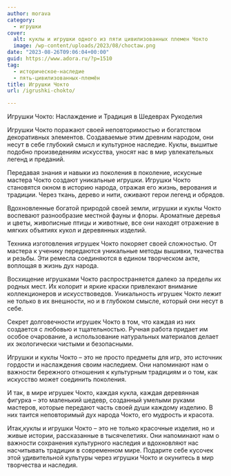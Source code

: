 ```yaml
---
author: morava
category:
  - игрушки
cover:
  alt: куклы и игрушки одного из пяти цивилизованных племен Чокто
  image: /wp-content/uploads/2023/08/choctaw.png
date: "2023-08-26T09:06:04+00:00"
guid: https://www.adora.ru/?p=1510
tag:
  - историческое-наследие
  - пять-цивилизованных-племён
title: Игрушки Чокто
url: /igrushki-chokto/

---
```

Игрушки Чокто: Наслаждение и Традиция в Шедеврах Рукоделия

Игрушки Чокто поражают своей неповторимостью и богатством декоративных элементов. Создаваемые этим древним народом, они несут в себе глубокий смысл и культурное наследие. Куклы, вышитые подобно произведениям искусства, уносят нас в мир увлекательных легенд и преданий.

Передавая знания и навыки из поколения в поколение, искусные мастера Чокто создают уникальные игрушки. Игрушки Чокто становятся окном в историю народа, отражая его жизнь, верования и традиции. Через ткань, дерево и нити, оживают герои легенд и обрядов.

Вдохновленные богатой природой своей земли, игрушки и куклы Чокто воспевают разнообразие местной фауны и флоры. Ароматные деревья и цветы, живописные птицы и животные, все они находят отражение в мягких объятиях кукол и деревянных изделий.

Техника изготовления игрушек Чокто покоряет своей сложностью. От мастера к ученику передаются уникальные методы вышивки, ткачества и резьбы. Эти ремесла соединяются в едином творческом акте, воплощая в жизнь дух народа.

Восхищение игрушками Чокто распространяется далеко за пределы их родных мест. Их колорит и яркие краски привлекают внимание коллекционеров и искусствоведов. Уникальность игрушек Чокто лежит не только в их внешности, но и в глубоком смысле, который они несут в себе.

Секрет долговечности игрушек Чокто в том, что каждая из них создается с любовью и тщательностью. Ручная работа придает им особое очарование, а использование натуральных материалов делает их экологически чистыми и безопасными.

Игрушки и куклы Чокто – это не просто предметы для игр, это источник гордости и наслаждения своим наследием. Они напоминают нам о важности бережного отношения к культурным традициям и о том, как искусство может соединить поколения.

И так, в мире игрушек Чокто, каждая кукла, каждая деревянная фигурка – это маленький шедевр, созданный умелыми руками мастеров, которые передают часть своей души каждому изделию. В них таится неповторимый дух народа Чокто, его мудрость и красота.

Итак,куклы и игрушки Чокто – это не только красочные изделия, но и живые истории, рассказанные в тысячелетиях. Они напоминают нам о важности сохранения культурного наследия и вдохновляют нас насчитывать традиции в современном мире. Подарите себе кусочек этой удивительной культуры через игрушки Чокто и окунитесь в мир творчества и наследия.
